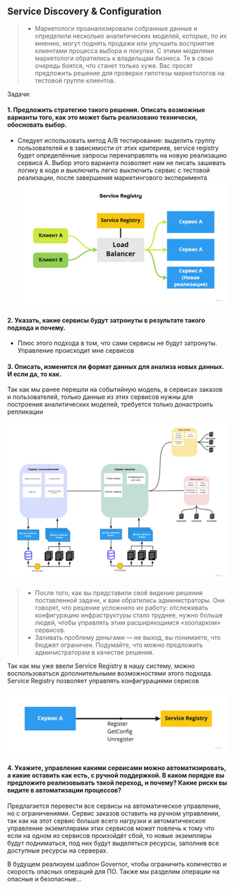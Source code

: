 ## Service Discovery & Configuration

> - Маркетологи проанализировали собранные данные и определили несколько аналитических моделей, которые, по их мнению, могут поднять продажи или улучшить восприятие клиентами процесса выбора и покупки. С этими моделями маркетологи обратились к владельцам бизнеса. Те в свою очередь боятся, что станет только хуже. Вас просят предложить решение для проверки гипотезы маркетологов на тестовой группе клиентов.

Задачи: 

#### 1. Предложить стратегию такого решения. Описать возможные варианты того, как это может быть реализовано технически, обосновать выбор.

- Следует использовать метод A/B тестирование: выделить группу пользователей и в зависимости от этих критериев, service registry будет определённые запросы перенаправлять на новую реализацию сервиса А. Выбор этого варианта позволяет нам не писать зашивать логику в коде и выключить легко выключить сервис с тестовой реализации, после завершения маркетингового эксперимента
![alt tag](https://github.com/reddeveI/sb-architecture/blob/main/images/Service-registry.jpg)


#### 2. Указать, какие сервисы будут затронуты в результате такого подхода и почему.

- Плюс этого подхода в том, что сами сервисы не будут затронуты. Управление происходит мне сервисов

#### 3. Описать, изменится ли формат данных для анализа новых данных. И если да, то как.

Так как мы ранее перешли на событийную модель, в сервисах заказов и пользователей, только данные из этих сервисов нужны для построения аналитических моделей, требуется только донастроить репликации

![alt tag](https://github.com/reddeveI/sb-architecture/blob/main/images/Order-servise-with-cqrs-3.jpg)


> - После того, как вы представили своё видение решения поставленной задачи, к вам обратились администраторы. Они говорят, что решение усложнило их работу: отслеживать конфигурацию инфраструктуры стало труднее, нужно больше людей, чтобы управлять этим расширяющимся «зоопарком» сервисов.
> - Заливать проблему деньгами — не выход, вы понимаете, что бюджет ограничен. Подумайте, что можно предложить администраторам в качестве решения.

Так как мы уже ввели Service Registry в нашу систему, можно воспользоваться дополнительными возможностями этого подхода. Service Registry позволяет управлять конфигурациями серисов

![alt tag](https://github.com/reddeveI/sb-architecture/blob/main/images/Service-registry-get-config.jpg)

#### 4. Укажите, управление какими сервисами можно автоматизировать, а какие оставить как есть, с ручной поддержкой. В каком порядке вы предложите реализовывать такой переход, и почему? Какие риски вы видите в автоматизации процессов?

Предлагается перевести все сервисы на автоматическое управление, но с ограничениями. Сервис заказов оставить на ручном управлении, так как на этот сервис больше всего нагрузки и автоматичекское управление экземплярами этих сервисов может повлечь к тому что если на одном из сервисов произойдёт сбой, то новые экземпляры будут подниматься, под них будут выделяться ресурсы, заполнив все доступные ресурсы на серверах.

В будущем реализуем шаблон Governor, чтобы ограничить количество и скорость опасных операций для ПО. Также мы разделим операции на опасные и безопасные...
